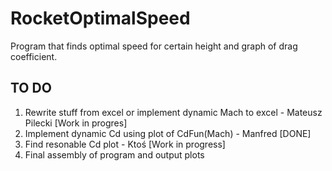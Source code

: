 # RocketOptimalSpeed
Program that finds optimal speed for certain height and graph of drag coefficient.

## TO DO
1. Rewrite stuff from excel or implement dynamic Mach to excel - Mateusz Pilecki [Work in progres]
2. Implement dynamic Cd using plot of CdFun(Mach) - Manfred [DONE]
3. Find resonable Cd plot - Ktoś [Work in progress]
4. Final assembly of program and output plots
